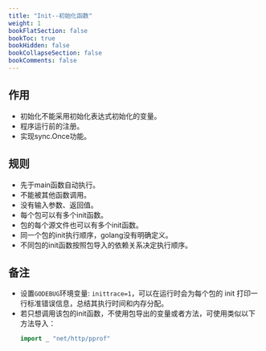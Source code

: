 ```yaml
---
title: "Init--初始化函数"
weight: 1
bookFlatSection: false
bookToc: true
bookHidden: false
bookCollapseSection: false
bookComments: false
---
```


## 作用
- 初始化不能采用初始化表达式初始化的变量。
- 程序运行前的注册。
- 实现sync.Once功能。

## 规则
- 先于main函数自动执行。
- 不能被其他函数调用。
- 没有输入参数、返回值。
- 每个包可以有多个init函数。
- 包的每个源文件也可以有多个init函数。
- 同一个包的init执行顺序，golang没有明确定义。
- 不同包的init函数按照包导入的依赖关系决定执行顺序。

##  备注
- 设置`GODEBUG`环境变量: `inittrace=1`，可以在运行时会为每个包的 init 打印一行标准错误信息，总结其执行时间和内存分配。
- 若只想调用该包的init函数，不使用包导出的变量或者方法，可使用类似以下方法导入：
    ```go
    import _ "net/http/pprof"
    ```
